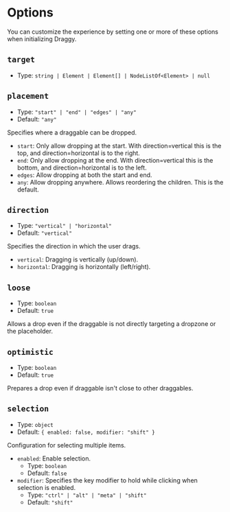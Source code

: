 # Options

You can customize the experience by setting one or more of these options when initializing Draggy.

## `target`

- Type: `string | Element | Element[] | NodeListOf<Element> | null`

## `placement` <Badge type="info" text="optional" />

- Type: `"start" | "end" | "edges" | "any"`
- Default: `"any"`

Specifies where a draggable can be dropped.

- `start`: Only allow dropping at the start. With direction=vertical this is the top, and direction=horizontal is to the right.
- `end`: Only allow dropping at the end. With direction=vertical this is the bottom, and direction=horizontal is to the left.
- `edges`: Allow dropping at both the start and end.
- `any`: Allow dropping anywhere. Allows reordering the children. This is the default.

## `direction` <Badge type="info" text="optional" />

- Type: `"vertical" | "horizontal"`
- Default: `"vertical"`

Specifies the direction in which the user drags.

- `vertical`: Dragging is vertically (up/down).
- `horizontal`: Dragging is horizontally (left/right).

## `loose` <Badge type="info" text="optional" />

- Type: `boolean`
- Default: `true`

Allows a drop even if the draggable is not directly targeting a dropzone or the placeholder.

## `optimistic` <Badge type="info" text="optional" />

- Type: `boolean`
- Default: `true`

Prepares a drop even if draggable isn't close to other draggables.

## `selection` <Badge type="info" text="optional" />

- Type: `object`
- Default: `{ enabled: false, modifier: "shift" }`

Configuration for selecting multiple items.

- `enabled`: Enable selection.
  - Type: `boolean`
  - Default: `false`
- `modifier`: Specifies the key modifier to hold while clicking when selection is enabled.
  - Type: `"ctrl" | "alt" | "meta" | "shift"`
  - Default: `"shift"`
